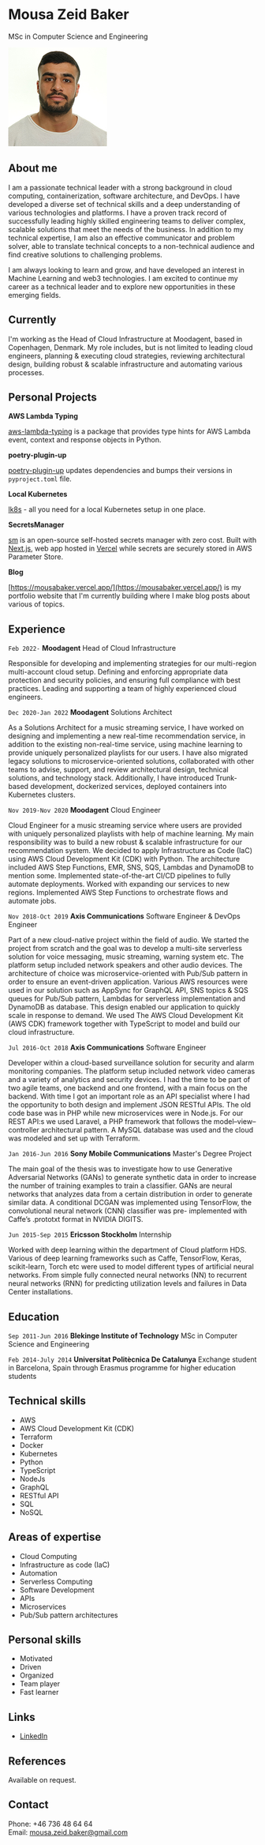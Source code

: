 # Mousa Zeid Baker
MSc in Computer Science and Engineering

![](https://raw.githubusercontent.com/MousaZeidBaker/resume/master/images/mousa_profile_image.jpeg)

## About me

I am a passionate technical leader with a strong background in cloud computing,
containerization, software architecture, and DevOps. I have developed a diverse
set of technical skills and a deep understanding of various technologies and
platforms. I have a proven track record of successfully leading highly skilled
engineering teams to deliver complex, scalable solutions that meet the needs of
the business. In addition to my technical expertise, I am also an effective
communicator and problem solver, able to translate technical concepts to a
non-technical audience and find creative solutions to challenging problems.

I am always looking to learn and grow, and have developed an interest in Machine
Learning and web3 technologies. I am excited to continue my career as a
technical leader and to explore new opportunities in these emerging fields.

## Currently

I'm working as the Head of Cloud Infrastructure at Moodagent, based in
Copenhagen, Denmark. My role includes, but is not limited to leading cloud
engineers, planning & executing cloud strategies, reviewing architectural
design, building robust & scalable infrastructure and automating various
processes.

## Personal Projects

__AWS Lambda Typing__

[aws-lambda-typing](https://github.com/MousaZeidBaker/aws-lambda-typing) is a
package that provides type hints for AWS Lambda event, context and response
objects in Python.

__poetry-plugin-up__

[poetry-plugin-up](https://github.com/MousaZeidBaker/poetry-plugin-up) updates
dependencies and bumps their versions in `pyproject.toml` file.

__Local Kubernetes__

[lk8s](https://github.com/MousaZeidBaker/lk8s) - all you need for a local
Kubernetes setup in one place.

__SecretsManager__

[sm](https://github.com/MousaZeidBaker/sm) is an open-source self-hosted secrets
manager with zero cost. Built with [Next.js](https://nextjs.org/), web app
hosted in
[Vercel](https://nextjs.org/docs/deployment#managed-nextjs-with-vercel) while
secrets are securely stored in AWS Parameter Store.

__Blog__

[https://mousabaker.vercel.app/](https://mousabaker.vercel.app/) is my portfolio
website that I'm currently building where I make blog posts about various of
topics.

## Experience
`Feb 2022-` __Moodagent__
Head of Cloud Infrastructure

Responsible for developing and implementing strategies for our multi-region
multi-account cloud setup. Defining and enforcing appropriate data protection
and security policies, and ensuring full compliance with best practices. Leading
and supporting a team of highly experienced cloud engineers.

`Dec 2020-Jan 2022` __Moodagent__
Solutions Architect

As a Solutions Architect for a music streaming service, I have worked on
designing and implementing a new real-time recommendation service, in addition
to the existing non-real-time service, using machine learning to provide
uniquely personalized playlists for our users. I have also migrated legacy
solutions to microservice-oriented solutions, collaborated with other teams to
advise, support, and review architectural design, technical solutions, and
technology stack. Additionally, I have introduced Trunk-based development,
dockerized services, deployed containers into Kubernetes clusters.

`Nov 2019-Nov 2020` __Moodagent__
Cloud Engineer

Cloud Engineer for a music streaming service where users are provided
with uniquely personalized playlists with help of machine learning. My main
responsibility was to build a new robust & scalable infrastructure for our
recommendation system. We decided to apply Infrastructure as Code (IaC) using
AWS Cloud Development Kit (CDK) with Python. The architecture included AWS Step
Functions, EMR, SNS, SQS, Lambdas and DynamoDB to mention some. Implemented
state-of-the-art CI/CD pipelines to fully automate deployments. Worked with
expanding our services to new regions. Implemented AWS Step Functions to
orchestrate flows and automate jobs.

`Nov 2018-Oct 2019` __Axis Communications__
Software Engineer & DevOps Engineer

Part of a new cloud-native project within the field of audio. We started the
project from scratch and the goal was to develop a multi-site serverless
solution for voice messaging, music streaming, warning system etc. The platform
setup included network speakers and other audio devices. The architecture of
choice was microservice-oriented with Pub/Sub pattern in order to ensure an
event-driven application. Various AWS resources were used in our solution such
as AppSync for GraphQL API, SNS topics & SQS queues for Pub/Sub pattern, Lambdas
for serverless implementation and DynamoDB as database. This design enabled our
application to quickly scale in response to demand. We used The AWS Cloud
Development Kit (AWS CDK) framework together with TypeScript to model and build
our cloud infrastructure.

`Jul 2016-Oct 2018` __Axis Communications__
Software Engineer

Developer within a cloud-based surveillance solution for security and alarm
monitoring companies. The platform setup included network video cameras and a
variety of analytics and security devices. I had the time to be part of two
agile teams, one backend and one frontend, with a main focus on the backend.
With time I got an important role as an API specialist where I had the
opportunity to both design and implement JSON RESTful APIs. The old code base
was in PHP while new microservices were in Node.js. For our REST API:s we used
Laravel, a PHP framework that follows the model–view–controller architectural
pattern. A MySQL database was used and the cloud was modeled and set up with
Terraform.

`Jan 2016-Jun 2016` __Sony Mobile Communications__
Master's Degree Project

The main goal of the thesis was to investigate how to use Generative Adversarial
Networks (GANs) to generate synthetic data in order to increase the number of
training examples to train a classifier. GANs are neural networks that analyzes
data from a certain distribution in order to generate similar data. A
conditional DCGAN was implemented using TensorFlow, the convolutional neural
network (CNN) classifier was pre- implemented with Caffe’s .prototxt format in
NVIDIA DIGITS.

`Jun 2015-Sep 2015` __Ericsson Stockholm__
Internship

Worked with deep learning within the department of Cloud platform HDS. Various
of deep learning frameworks such as Caffe, TensorFlow, Keras, scikit-learn,
Torch etc were used to model different types of artificial neural networks. From
simple fully connected neural networks (NN) to recurrent neural networks (RNN)
for predicting utilization levels and failures in Data Center installations.

## Education

`Sep 2011-Jun 2016` __Blekinge Institute of Technology__
MSc in Computer Science and Engineering

`Feb 2014-July 2014` __Universitat Politècnica De Catalunya__
Exchange student in Barcelona, Spain through Erasmus programme for higher
education students

## Technical skills

* AWS
* AWS Cloud Development Kit (CDK)
* Terraform
* Docker
* Kubernetes
* Python
* TypeScript
* NodeJs
* GraphQL
* RESTful API
* SQL
* NoSQL

## Areas of expertise

* Cloud Computing
* Infrastructure as code (IaC)
* Automation
* Serverless Computing
* Software Development
* APIs
* Microservices
* Pub/Sub pattern architectures

## Personal skills
* Motivated
* Driven
* Organized
* Team player
* Fast learner

## Links 
* [LinkedIn](https://www.linkedin.com/in/mousazeidbaker/)

## References

Available on request.

## Contact
Phone: +46 736 48 64 64  
Email: mousa.zeid.baker@gmail.com  
